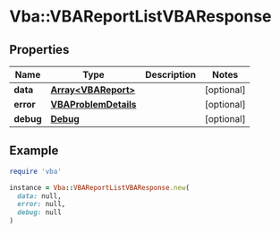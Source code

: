 # Vba::VBAReportListVBAResponse

## Properties

| Name | Type | Description | Notes |
| ---- | ---- | ----------- | ----- |
| **data** | [**Array&lt;VBAReport&gt;**](VBAReport.md) |  | [optional] |
| **error** | [**VBAProblemDetails**](VBAProblemDetails.md) |  | [optional] |
| **debug** | [**Debug**](Debug.md) |  | [optional] |

## Example

```ruby
require 'vba'

instance = Vba::VBAReportListVBAResponse.new(
  data: null,
  error: null,
  debug: null
)
```

